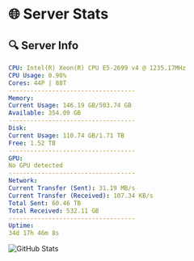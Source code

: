 # 🌐 Server Stats
## 🔍 Server Info
```yaml
CPU: Intel(R) Xeon(R) CPU E5-2699 v4 @ 1235.17MHz
CPU Usage: 0.90%
Cores: 44P | 88T
-----------------------------------
Memory:
Current Usage: 146.19 GB/503.74 GB
Available: 354.09 GB
-----------------------------------
Disk:
Current Usage: 110.74 GB/1.71 TB
Free: 1.52 TB
-----------------------------------
GPU:
No GPU detected
-----------------------------------
Network:
Current Transfer (Sent): 31.19 MB/s
Current Transfer (Received): 107.34 KB/s
Total Sent: 60.46 TB
Total Received: 532.11 GB
-----------------------------------
Uptime:
34d 17h 46m 8s
```
![GitHub Stats](https://img.shields.io/badge/Updated-2025-04-11_15:08:57-blue)